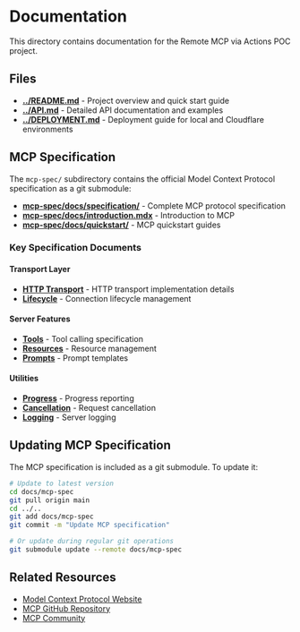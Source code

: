 # Documentation

This directory contains documentation for the Remote MCP via Actions POC project.

## Files

- **[../README.md](../README.md)** - Project overview and quick start guide
- **[../API.md](../API.md)** - Detailed API documentation and examples
- **[../DEPLOYMENT.md](../DEPLOYMENT.md)** - Deployment guide for local and Cloudflare environments

## MCP Specification

The `mcp-spec/` subdirectory contains the official Model Context Protocol specification as a git submodule:

- **[mcp-spec/docs/specification/](mcp-spec/docs/specification/)** - Complete MCP protocol specification
- **[mcp-spec/docs/introduction.mdx](mcp-spec/docs/introduction.mdx)** - Introduction to MCP
- **[mcp-spec/docs/quickstart/](mcp-spec/docs/quickstart/)** - MCP quickstart guides

### Key Specification Documents

#### Transport Layer
- **[HTTP Transport](mcp-spec/docs/specification/2024-11-05/basic/transports.mdx)** - HTTP transport implementation details
- **[Lifecycle](mcp-spec/docs/specification/2024-11-05/basic/lifecycle.mdx)** - Connection lifecycle management

#### Server Features
- **[Tools](mcp-spec/docs/specification/2024-11-05/server/tools.mdx)** - Tool calling specification
- **[Resources](mcp-spec/docs/specification/2024-11-05/server/resources.mdx)** - Resource management
- **[Prompts](mcp-spec/docs/specification/2024-11-05/server/prompts.mdx)** - Prompt templates

#### Utilities
- **[Progress](mcp-spec/docs/specification/2024-11-05/basic/utilities/progress.mdx)** - Progress reporting
- **[Cancellation](mcp-spec/docs/specification/2024-11-05/basic/utilities/cancellation.mdx)** - Request cancellation
- **[Logging](mcp-spec/docs/specification/2024-11-05/server/utilities/logging.mdx)** - Server logging

## Updating MCP Specification

The MCP specification is included as a git submodule. To update it:

```bash
# Update to latest version
cd docs/mcp-spec
git pull origin main
cd ../..
git add docs/mcp-spec
git commit -m "Update MCP specification"

# Or update during regular git operations
git submodule update --remote docs/mcp-spec
```

## Related Resources

- [Model Context Protocol Website](https://modelcontextprotocol.io/)
- [MCP GitHub Repository](https://github.com/modelcontextprotocol/modelcontextprotocol)
- [MCP Community](https://github.com/modelcontextprotocol/modelcontextprotocol/discussions)